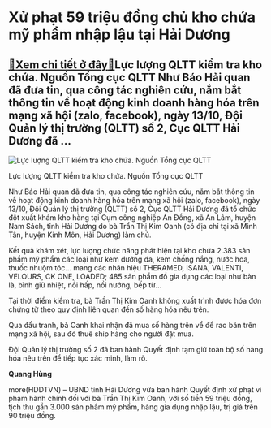 Xử phạt 59 triệu đồng chủ kho chứa mỹ phẩm nhập lậu tại Hải Dương
=================================================================

[:gift:Xem chi tiết ở đây:gift:](https://hddtvn.com/xu-phat-59-trieu-dong-chu-kho-chua-my-pham-nhap-lau-tai-hai-duong/)Lực lượng QLTT kiểm tra kho chứa. Nguồn Tổng cục QLTT Như Báo Hải quan đã đưa tin, qua công tác nghiên cứu, nắm bắt thông tin về hoạt động kinh doanh hàng hóa trên mạng xã hội (zalo, facebook), ngày 13/10, Đội Quản lý thị trường (QLTT) số 2, Cục QLTT Hải Dương đã …
-------------------------------------------------------------------------------------------------------------------------------------------------------------------------------------------------------------------------------------------------------------------------





![Lực lượng QLTT kiểm tra kho chứa. Nguồn Tổng cục QLTT](https://hddtvn.com/wp-content/uploads/2021/01/4058_hang_vi_phYm.jpg "Lực lượng QLTT kiểm tra kho chứa. Nguồn Tổng cục QLTT")


Lực lượng QLTT kiểm tra kho chứa. Nguồn Tổng cục QLTT



Như Báo Hải quan đã đưa tin, qua công tác nghiên cứu, nắm bắt thông tin về hoạt động kinh doanh hàng hóa trên mạng xã hội (zalo, facebook), ngày 13/10, Đội Quản lý thị trường (QLTT) số 2, Cục QLTT Hải Dương đã tổ chức đột xuất khám kho hàng tại Cụm công nghiệp An Đồng, xã An Lâm, huyện Nam Sách, tỉnh Hải Dương do bà Trần Thị Kim Oanh (có địa chỉ tại xã Minh Tân, huyện Kinh Môn, Hải Dương) làm chủ.


Kết quả khám xét, lực lượng chức năng phát hiện tại kho chứa 2.383 sản phẩm mỹ phẩm các loại như kem dưỡng da, kem chống nắng, nước hoa, thuốc nhuộm tóc… mang các nhãn hiệu THERAMED, ISANA, VALENTI, VELOURS, CK ONE, LOADED; 485 sản phẩm đồ gia dụng các loại như bàn là, bình giữ nhiệt, nồi hấp, nồi nướng, bếp từ…


Tại thời điểm kiểm tra, bà Trần Thị Kim Oanh không xuất trình được hóa đơn chứng từ theo quy định liên quan đến số hàng hóa nêu trên.


Qua đấu tranh, bà Oanh khai nhận đã mua số hàng trên về để rao bán trên mạng xã hội, sau đó thuê ship hàng cho người đặt mua.


Đội Quản lý thị trường số 2 đã ban hành Quyết định tạm giữ toàn bộ số hàng hóa nêu trên để tiếp tục xác minh, làm rõ.




**Quang Hùng**



more(HDDTVN) – UBND tỉnh Hải Dương vừa ban hành Quyết định xử phạt vi phạm hành chính đối với bà Trần Thị Kim Oanh, với số tiền 59 triệu đồng, tịch thu gần 3.000 sản phẩm mỹ phẩm, hàng gia dụng nhập lậu, trị giá trên 90 triệu đồng.

